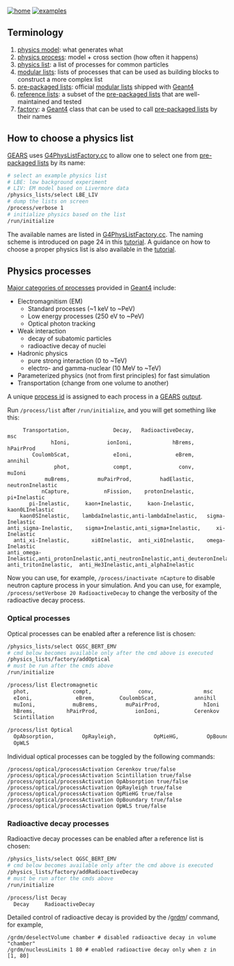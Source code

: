 [![home](https://img.shields.io/badge/gears-home-blue?style=flat)](../..)
[![examples](https://img.shields.io/badge/gears-examples-green?style=flat)](..)

## Terminology

1. [physics model][physics list]: what generates what
2. [physics process][physics list]: model + cross section (how often it happens)
3. [physics list][]: a list of processes for common particles
4. [modular lists][]: lists of processes that can be used as building blocks to construct a more complex list
5. [pre-packaged lists][]: official [modular lists][] shipped with [Geant4][]
6. [reference lists][]: a subset of the [pre-packaged lists][] that are well-maintained and tested
7. [factory][]: a [Geant4][] class that can be used to call [pre-packaged lists][] by their names

[physics list]:{{site.g4doc}}/UserActions/mandatoryActions.html#physics-lists
[modular lists]:{{site.g4doc}}/UserActions/mandatoryActions.html#building-physics-list-from-physics-builders
[pre-packaged lists]: {{site.g4git}}/physics_lists/lists/include
[reference lists]: https://geant4.web.cern.ch/node/155
[factory]:https://geant4.kek.jp/lxr/source/physics_lists/lists/src/G4PhysListFactory.cc#L79

## How to choose a physics list

[GEARS][] uses [G4PhysListFactory.cc][factory] to allow one to select one from [pre-packaged lists][] by its name:

```sh
# select an example physics list
# LBE: low background experiment
# LIV: EM model based on Livermore data
/physics_lists/select LBE_LIV
# dump the lists on screen
/process/verbose 1
# initialize physics based on the list
/run/initialize
```

The available names are listed in [G4PhysListFactory.cc][factory]. The naming scheme is introduced on page 24 in this [tutorial][]. A guidance on how to choose a proper physics list is also available in the [tutorial][].

[tutorial]:https://www.slac.stanford.edu/xorg/geant4/SLACTutorial14/Physics1.pdf

## Physics processes

[Major categories of processes]({{site.g4doc}}/TrackingAndPhysics/physicsProcess.html) provided in [Geant4][] include:

- Electromagnitism (EM)
  - Standard processes (~1 keV to ~PeV)
  - Low energy processes (250 eV to ~PeV)
  - Optical photon tracking
- Weak interaction
  - decay of subatomic particles
  - radioactive decay of nuclei
- Hadronic physics
  - pure strong interaction (0 to ~TeV)
  - electro- and gamma-nuclear (10 MeV to ~TeV)
- Parameterized physics (not from first principles) for fast simulation
- Transportation (change from one volume to another)

A unique [process id](../output#process-id) is assigned to each process in a [GEARS][] [output](../output).

Run `/process/list` after `/run/initialize`, and you will get something like this:

~~~
     Transportation,              Decay,   RadioactiveDecay,                msc
              hIoni,            ionIoni,             hBrems,          hPairProd
        CoulombScat,              eIoni,              eBrem,            annihil
               phot,              compt,               conv,             muIoni
            muBrems,         muPairProd,         hadElastic,   neutronInelastic
           nCapture,           nFission,    protonInelastic,       pi+Inelastic
       pi-Inelastic,     kaon+Inelastic,     kaon-Inelastic,    kaon0LInelastic
    kaon0SInelastic,    lambdaInelastic,anti-lambdaInelastic,   sigma-Inelastic
anti_sigma-Inelastic,    sigma+Inelastic,anti_sigma+Inelastic,     xi-Inelastic
  anti_xi-Inelastic,       xi0Inelastic,  anti_xi0Inelastic,    omega-Inelastic
anti_omega-Inelastic,anti_protonInelastic,anti_neutronInelastic,anti_deuteronInelastic
anti_tritonInelastic,  anti_He3Inelastic,anti_alphaInelastic
~~~

Now you can use, for example, `/process/inactivate nCapture` to disable neutron capture process in your simulation. And you can use, for example, `/process/setVerbose 20 RadioactiveDecay` to change the verbosity of the radioactive decay process.

### Optical processes
Optical processes can be enabled after a reference list is chosen:

```sh
/physics_lists/select QGSC_BERT_EMV
# cmd below becomes available only after the cmd above is executed
/physics_lists/factory/addOptical
# must be run after the cmds above
/run/initialize

/process/list Electromagnetic
  phot,              compt,               conv,                msc
  eIoni,              eBrem,        CoulombScat,            annihil
  muIoni,            muBrems,         muPairProd,              hIoni
  hBrems,          hPairProd,            ionIoni,           Cerenkov
  Scintillation

/process/list Optical
  OpAbsorption,         OpRayleigh,            OpMieHG,         OpBoundary
  OpWLS

```

Individual optical processes can be toggled by the following commands:

~~~
/process/optical/processActivation Cerenkov true/false
/process/optical/processActivation Scintillation true/false
/process/optical/processActivation OpAbsorption true/false
/process/optical/processActivation OpRayleigh true/false
/process/optical/processActivation OpMieHG true/false
/process/optical/processActivation OpBoundary true/false
/process/optical/processActivation OpWLS true/false
~~~

### Radioactive decay processes
Radioactive decay processes can be enabled after a reference list is chosen:

```sh
/physics_lists/select QGSC_BERT_EMV
# cmd below becomes available only after the cmd above is executed
/physics_lists/factory/addRadioactiveDecay
# must be run after the cmds above
/run/initialize

/process/list Decay
  Decay 	RadioactiveDecay
```
Detailed control of radioactive decay is provided by the /[grdm][]/ command, for example,

~~~
/grdm/deselectVolume chamber # disabled radioactive decay in volume "chamber"
/grdm/nucleusLimits 1 80 # enabled radioactive decay only when z in [1, 80]
~~~

[Geant4]: http://geant4.cern.ch
[GEARS]: http://physino.xyz/gears
[grdm]:{{site.g4doc}}/Control/AllResources/Control/UIcommands/_grdm_.html
